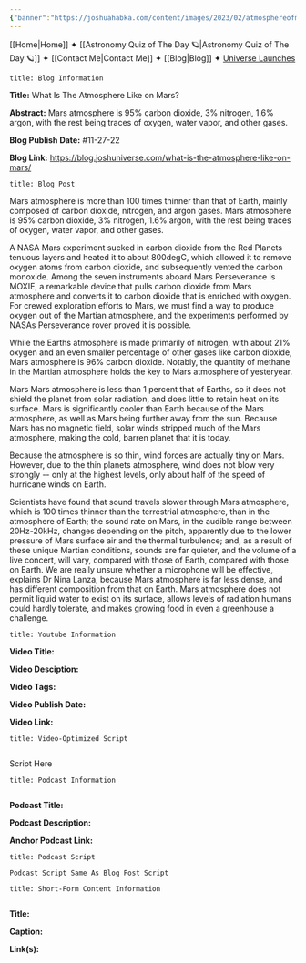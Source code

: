 ```yaml
---
{"banner":"https://joshuahabka.com/content/images/2023/02/atmosphereofmars--1-.png","banner_x":0.5,"dg-publish":true,"permalink":"/blog/what-is-the-atmosphere-like-on-mars/","dgPassFrontmatter":true,"noteIcon":"","created":"","updated":""}
---
```




<div class="transclusion internal-embed is-loaded"><div class="markdown-embed">



[[Home\|Home]] ✦ [[Astronomy Quiz of The Day 🪐\|Astronomy Quiz of The Day 🪐]] ✦ [[Contact Me\|Contact Me]] ✦ [[Blog\|Blog]] ✦ [Universe Launches](https://stardashusa.com/)


</div></div>


```ad-info
title: Blog Information
```

**Title:** What Is The Atmosphere Like on Mars?

**Abstract:** Mars atmosphere is 95% carbon dioxide, 3% nitrogen, 1.6% argon, with the rest being traces of oxygen, water vapor, and other gases.

**Blog Publish Date:** #11-27-22

**Blog Link:** https://blog.joshuniverse.com/what-is-the-atmosphere-like-on-mars/

```ad-abstract
title: Blog Post
```

Mars atmosphere is more than 100 times thinner than that of Earth, mainly composed of carbon dioxide, nitrogen, and argon gases. Mars atmosphere is 95% carbon dioxide, 3% nitrogen, 1.6% argon, with the rest being traces of oxygen, water vapor, and other gases.

A NASA Mars experiment sucked in carbon dioxide from the Red Planets tenuous layers and heated it to about 800degC, which allowed it to remove oxygen atoms from carbon dioxide, and subsequently vented the carbon monoxide. Among the seven instruments aboard Mars Perseverance is MOXIE, a remarkable device that pulls carbon dioxide from Mars atmosphere and converts it to carbon dioxide that is enriched with oxygen. For crewed exploration efforts to Mars, we must find a way to produce oxygen out of the Martian atmosphere, and the experiments performed by NASAs Perseverance rover proved it is possible.

While the Earths atmosphere is made primarily of nitrogen, with about 21% oxygen and an even smaller percentage of other gases like carbon dioxide, Mars atmosphere is 96% carbon dioxide. Notably, the quantity of methane in the Martian atmosphere holds the key to Mars atmosphere of yesteryear.

Mars Mars atmosphere is less than 1 percent that of Earths, so it does not shield the planet from solar radiation, and does little to retain heat on its surface. Mars is significantly cooler than Earth because of the Mars atmosphere, as well as Mars being further away from the sun. Because Mars has no magnetic field, solar winds stripped much of the Mars atmosphere, making the cold, barren planet that it is today.

Because the atmosphere is so thin, wind forces are actually tiny on Mars. However, due to the thin planets atmosphere, wind does not blow very strongly -- only at the highest levels, only about half of the speed of hurricane winds on Earth.

Scientists have found that sound travels slower through Mars atmosphere, which is 100 times thinner than the terrestrial atmosphere, than in the atmosphere of Earth; the sound rate on Mars, in the audible range between 20Hz-20kHz, changes depending on the pitch, apparently due to the lower pressure of Mars surface air and the thermal turbulence; and, as a result of these unique Martian conditions, sounds are far quieter, and the volume of a live concert, will vary, compared with those of Earth, compared with those on Earth. We are really unsure whether a microphone will be effective, explains Dr Nina Lanza, because Mars atmosphere is far less dense, and has different composition from that on Earth. Mars atmosphere does not permit liquid water to exist on its surface, allows levels of radiation humans could hardly tolerate, and makes growing food in even a greenhouse a challenge.

```ad-info
title: Youtube Information
```

**Video Title:**

**Video Desciption:**

**Video Tags:**

**Video Publish Date:**

**Video Link:**

```ad-abstract
title: Video-Optimized Script


```

Script Here

```ad-info
title: Podcast Information


```

**Podcast Title:**

**Podcast Description:**

**Anchor Podcast Link:**

```ad-info
title: Podcast Script

Podcast Script Same As Blog Post Script

```


```ad-info
title: Short-Form Content Information


```

**Title:**

**Caption:**

**Link(s):**

